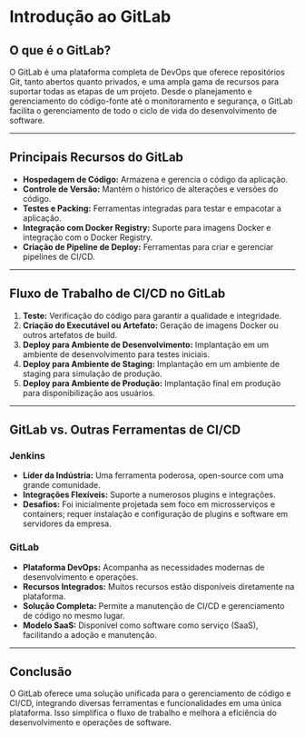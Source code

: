# Introdução ao GitLab

## O que é o GitLab?

O GitLab é uma plataforma completa de DevOps que oferece repositórios Git, tanto abertos quanto privados, e uma ampla gama de recursos para suportar todas as etapas de um projeto. Desde o planejamento e gerenciamento do código-fonte até o monitoramento e segurança, o GitLab facilita o gerenciamento de todo o ciclo de vida do desenvolvimento de software.

---

## Principais Recursos do GitLab

- **Hospedagem de Código:**
  Armazena e gerencia o código da aplicação.
- **Controle de Versão:**
  Mantém o histórico de alterações e versões do código.
- **Testes e Packing:**
  Ferramentas integradas para testar e empacotar a aplicação.
- **Integração com Docker Registry:**
  Suporte para imagens Docker e integração com o Docker Registry.
- **Criação de Pipeline de Deploy:**
  Ferramentas para criar e gerenciar pipelines de CI/CD.

---

## Fluxo de Trabalho de CI/CD no GitLab

1. **Teste:**
   Verificação do código para garantir a qualidade e integridade.
2. **Criação do Executável ou Artefato:**
   Geração de imagens Docker ou outros artefatos de build.
3. **Deploy para Ambiente de Desenvolvimento:**
   Implantação em um ambiente de desenvolvimento para testes iniciais.
4. **Deploy para Ambiente de Staging:**
   Implantação em um ambiente de staging para simulação de produção.
5. **Deploy para Ambiente de Produção:**
   Implantação final em produção para disponibilização aos usuários.

---

## GitLab vs. Outras Ferramentas de CI/CD

### Jenkins

- **Líder da Indústria:**
  Uma ferramenta poderosa, open-source com uma grande comunidade.
- **Integrações Flexíveis:**
  Suporte a numerosos plugins e integrações.
- **Desafios:**
  Foi inicialmente projetada sem foco em microsserviços e containers; requer instalação e configuração de plugins e software em servidores da empresa.

### GitLab

- **Plataforma DevOps:**
  Acompanha as necessidades modernas de desenvolvimento e operações.
- **Recursos Integrados:**
  Muitos recursos estão disponíveis diretamente na plataforma.
- **Solução Completa:**
  Permite a manutenção de CI/CD e gerenciamento de código no mesmo lugar.
- **Modelo SaaS:**
  Disponível como software como serviço (SaaS), facilitando a adoção e manutenção.

---

## Conclusão

O GitLab oferece uma solução unificada para o gerenciamento de código e CI/CD, integrando diversas ferramentas e funcionalidades em uma única plataforma. Isso simplifica o fluxo de trabalho e melhora a eficiência do desenvolvimento e operações de software.
